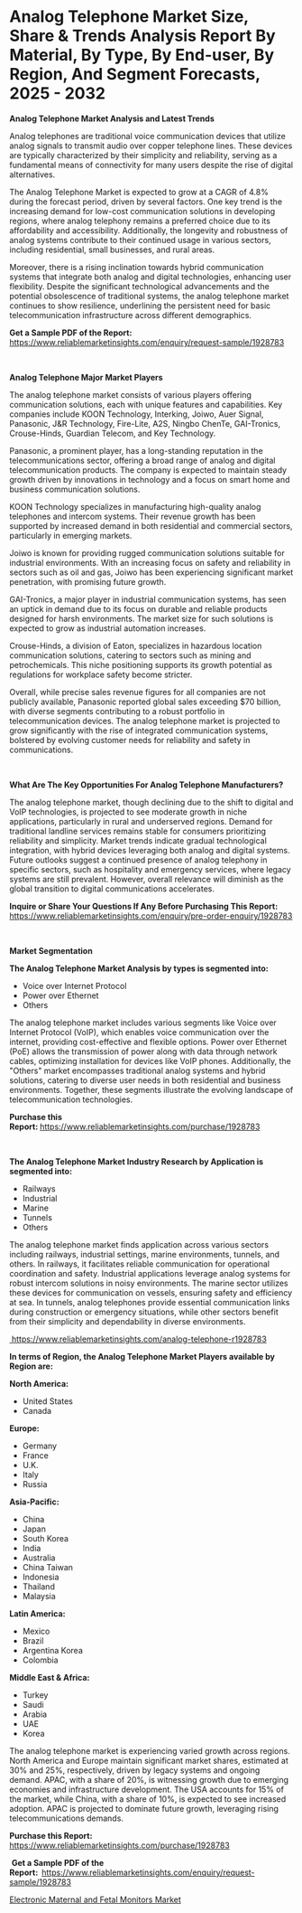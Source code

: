 <p><h1>Analog Telephone Market Size, Share & Trends Analysis Report By Material, By Type, By End-user, By Region, And Segment Forecasts, 2025 - 2032</h1></p><p><strong>Analog Telephone Market Analysis and Latest Trends</strong></p>
<p><p>Analog telephones are traditional voice communication devices that utilize analog signals to transmit audio over copper telephone lines. These devices are typically characterized by their simplicity and reliability, serving as a fundamental means of connectivity for many users despite the rise of digital alternatives. </p><p>The Analog Telephone Market is expected to grow at a CAGR of 4.8% during the forecast period, driven by several factors. One key trend is the increasing demand for low-cost communication solutions in developing regions, where analog telephony remains a preferred choice due to its affordability and accessibility. Additionally, the longevity and robustness of analog systems contribute to their continued usage in various sectors, including residential, small businesses, and rural areas.</p><p>Moreover, there is a rising inclination towards hybrid communication systems that integrate both analog and digital technologies, enhancing user flexibility. Despite the significant technological advancements and the potential obsolescence of traditional systems, the analog telephone market continues to show resilience, underlining the persistent need for basic telecommunication infrastructure across different demographics.</p></p>
<p><strong>Get a Sample PDF of the Report:&nbsp;</strong> <a href="https://www.reliablemarketinsights.com/enquiry/request-sample/1928783?utm_campaign=3037&utm_medium=2&utm_source=Github&utm_content=ia&utm_term=29032025&utm_id=analog-telephone">https://www.reliablemarketinsights.com/enquiry/request-sample/1928783</a></p>
<p>&nbsp;</p>
<p><strong>Analog Telephone Major Market Players</strong></p>
<p><p>The analog telephone market consists of various players offering communication solutions, each with unique features and capabilities. Key companies include KOON Technology, Interking, Joiwo, Auer Signal, Panasonic, J&R Technology, Fire-Lite, A2S, Ningbo ChenTe, GAI-Tronics, Crouse-Hinds, Guardian Telecom, and Key Technology.</p><p>Panasonic, a prominent player, has a long-standing reputation in the telecommunications sector, offering a broad range of analog and digital telecommunication products. The company is expected to maintain steady growth driven by innovations in technology and a focus on smart home and business communication solutions.</p><p>KOON Technology specializes in manufacturing high-quality analog telephones and intercom systems. Their revenue growth has been supported by increased demand in both residential and commercial sectors, particularly in emerging markets.</p><p>Joiwo is known for providing rugged communication solutions suitable for industrial environments. With an increasing focus on safety and reliability in sectors such as oil and gas, Joiwo has been experiencing significant market penetration, with promising future growth.</p><p>GAI-Tronics, a major player in industrial communication systems, has seen an uptick in demand due to its focus on durable and reliable products designed for harsh environments. The market size for such solutions is expected to grow as industrial automation increases.</p><p>Crouse-Hinds, a division of Eaton, specializes in hazardous location communication solutions, catering to sectors such as mining and petrochemicals. This niche positioning supports its growth potential as regulations for workplace safety become stricter.</p><p>Overall, while precise sales revenue figures for all companies are not publicly available, Panasonic reported global sales exceeding $70 billion, with diverse segments contributing to a robust portfolio in telecommunication devices. The analog telephone market is projected to grow significantly with the rise of integrated communication systems, bolstered by evolving customer needs for reliability and safety in communications.</p></p>
<p>&nbsp;</p>
<p><strong>What Are The Key Opportunities For Analog Telephone Manufacturers?</strong></p>
<p><p>The analog telephone market, though declining due to the shift to digital and VoIP technologies, is projected to see moderate growth in niche applications, particularly in rural and underserved regions. Demand for traditional landline services remains stable for consumers prioritizing reliability and simplicity. Market trends indicate gradual technological integration, with hybrid devices leveraging both analog and digital systems. Future outlooks suggest a continued presence of analog telephony in specific sectors, such as hospitality and emergency services, where legacy systems are still prevalent. However, overall relevance will diminish as the global transition to digital communications accelerates.</p></p>
<p><strong>Inquire or Share Your Questions If Any Before Purchasing This Report:</strong> <a href="https://www.reliablemarketinsights.com/enquiry/pre-order-enquiry/1928783?utm_campaign=3037&utm_medium=2&utm_source=Github&utm_content=ia&utm_term=29032025&utm_id=analog-telephone">https://www.reliablemarketinsights.com/enquiry/pre-order-enquiry/1928783</a></p>
<p>&nbsp;</p>
<p><strong>Market Segmentation</strong></p>
<p><strong>The Analog Telephone Market Analysis by types is segmented into:</strong></p>
<p><ul><li>Voice over Internet Protocol</li><li>Power over Ethernet</li><li>Others</li></ul></p>
<p><p>The analog telephone market includes various segments like Voice over Internet Protocol (VoIP), which enables voice communication over the internet, providing cost-effective and flexible options. Power over Ethernet (PoE) allows the transmission of power along with data through network cables, optimizing installation for devices like VoIP phones. Additionally, the "Others" market encompasses traditional analog systems and hybrid solutions, catering to diverse user needs in both residential and business environments. Together, these segments illustrate the evolving landscape of telecommunication technologies.</p></p>
<p><strong>Purchase this Report:&nbsp;</strong><a href="https://www.reliablemarketinsights.com/purchase/1928783?utm_campaign=3037&utm_medium=2&utm_source=Github&utm_content=ia&utm_term=29032025&utm_id=analog-telephone">https://www.reliablemarketinsights.com/purchase/1928783</a></p>
<p>&nbsp;</p>
<p><strong>The Analog Telephone Market Industry Research by Application is segmented into:</strong></p>
<p><ul><li>Railways</li><li>Industrial</li><li>Marine</li><li>Tunnels</li><li>Others</li></ul></p>
<p><p>The analog telephone market finds application across various sectors including railways, industrial settings, marine environments, tunnels, and others. In railways, it facilitates reliable communication for operational coordination and safety. Industrial applications leverage analog systems for robust intercom solutions in noisy environments. The marine sector utilizes these devices for communication on vessels, ensuring safety and efficiency at sea. In tunnels, analog telephones provide essential communication links during construction or emergency situations, while other sectors benefit from their simplicity and dependability in diverse environments.</p></p>
<p><a href="https://www.reliablemarketinsights.com/analog-telephone-r1928783?utm_campaign=3037&utm_medium=2&utm_source=Github&utm_content=ia&utm_term=29032025&utm_id=analog-telephone">&nbsp;https://www.reliablemarketinsights.com/analog-telephone-r1928783</a></p>
<p><strong>In terms of Region, the Analog Telephone Market Players available by Region are:</strong></p>
<p>
    <p> <strong> North America: </strong>
        <ul>
            <li>United States</li>
            <li>Canada</li>
        </ul>
        </p> 
    <p> <strong> Europe: </strong>
        <ul>
            <li>Germany</li>
            <li>France</li>
            <li>U.K.</li>
            <li>Italy</li>
            <li>Russia</li>
        </ul>
        </p> 
    <p> <strong> Asia-Pacific: </strong>
        <ul>
            <li>China</li>
            <li>Japan</li>
            <li>South Korea</li>
            <li>India</li>
            <li>Australia</li>
            <li>China Taiwan</li>
            <li>Indonesia</li>
            <li>Thailand</li>
            <li>Malaysia</li>
        </ul>
        </p> 
    <p> <strong> Latin America: </strong>
        <ul>
            <li>Mexico</li>
            <li>Brazil</li>
            <li>Argentina Korea</li>
            <li>Colombia</li>
        </ul>
        </p> 
    <p> <strong> Middle East & Africa: </strong>
        <ul>
            <li>Turkey</li>
            <li>Saudi</li>
            <li>Arabia</li>
            <li>UAE</li>
            <li>Korea</li>
        </ul>
    </p>
    </p>
<p><p>The analog telephone market is experiencing varied growth across regions. North America and Europe maintain significant market shares, estimated at 30% and 25%, respectively, driven by legacy systems and ongoing demand. APAC, with a share of 20%, is witnessing growth due to emerging economies and infrastructure development. The USA accounts for 15% of the market, while China, with a share of 10%, is expected to see increased adoption. APAC is projected to dominate future growth, leveraging rising telecommunications demands.</p></p>
<p><strong>Purchase this Report: </strong><a href="https://www.reliablemarketinsights.com/purchase/1928783?utm_campaign=3037&utm_medium=2&utm_source=Github&utm_content=ia&utm_term=29032025&utm_id=analog-telephone">https://www.reliablemarketinsights.com/purchase/1928783</a></p>
<p>&nbsp;<strong>Get a Sample PDF of the Report:&nbsp;&nbsp;</strong><a href="https://www.reliablemarketinsights.com/enquiry/request-sample/1928783?utm_campaign=3037&utm_medium=2&utm_source=Github&utm_content=ia&utm_term=29032025&utm_id=analog-telephone">https://www.reliablemarketinsights.com/enquiry/request-sample/1928783</a></p>
<p><strong></strong></p>
<p><p><a href="https://github.com/hartsockdonnette82/Market-Research-Report-List-1/blob/main/electronic-maternal-and-fetal-monitors-market.md?utm_campaign=3037&utm_medium=2&utm_source=Github&utm_content=ia&utm_term=29032025&utm_id=analog-telephone">Electronic Maternal and Fetal Monitors Market</a></p></p>